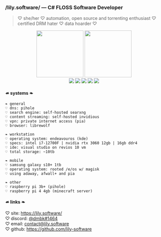### /lily.software/ — C# FLOSS Software Developer
> ♡ she/her ♡ automation, open source and torrenting enthusiast ♡ certified DRM hater ♡ data hoarder ♡

<div align="center">
  <img src="https://github-readme-stats.vercel.app/api?username=lily-software&show_icons=true&theme=jolly&custom_title=lily.software+github+stats+uwu" height=150/>
  <img src="https://github-readme-stats.vercel.app/api/top-langs/?username=lily-software&layout=compact&theme=jolly&show_icons=true&custom_title=most+used+languages+owo" height=150/>
  <br><img src="https://komarev.com/ghpvc/?username=lily-software&color=ff69b4&style=for-the-badge"/> <img src="https://img.shields.io/static/v1?message=EndeavourOS&logo=archlinux&label=&color=ff69b4&logoColor=white&labelColor=&style=for-the-badge"/> <img src="https://img.shields.io/static/v1?message=Raspberry+PI&logo=raspberrypi&label=&color=ff69b4&logoColor=white&labelColor=&style=for-the-badge"/> <img src="https://img.shields.io/static/v1?message=Librewolf&logo=firefoxbrowser&label=&color=ff69b4&logoColor=white&labelColor=&style=for-the-badge"/> <img src="https://img.shields.io/static/v1?message=PIA&logo=privateinternetaccess&label=&color=ff69b4&logoColor=white&labelColor=&style=for-the-badge"/>
</div>

#### ☙ systems ❧
```
❧ general
♡ dns: pihole
♡ search engine: self-hosted searxng
♡ content streaming: self-hosted invidious
♡ vpn: private internet access (pia)
♡ browser: librewolf

❧ workstation
♡ operating system: endeavouros (kde)
♡ specs: intel i7-12700F | nvidia rtx 3060 12gb | 16gb ddr4
♡ ide: visual studio on revios 10 vm
♡ total storage: ~10tb

❧ mobile
♡ samsung galaxy s10+ 1tb
♡ operating system: rooted /e/os w/ magisk
♡ using adaway, afwall+ and pia

❧ other
♡ raspberry pi 3b+ (pihole)
♡ raspberry pi 4 4gb (minecraft server)
```

#### ☙ links ❧
♡ site: https://lily.software/<br>
♡ discord: [@dmbk#1464](https://discord.com)<br>
♡ email: [contact@lily.software](mailto:contact@lily.software)<br>
♡ github: https://github.com/lily-software
